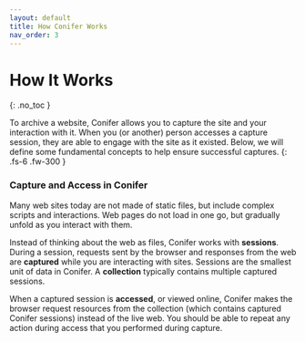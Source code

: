 ```yaml
---
layout: default
title: How Conifer Works
nav_order: 3
---
```


# How It Works
{: .no_toc }

To archive a website, Conifer allows you to capture the site and your interaction with it.  When you (or another) person accesses a capture session, they are able to engage with the site as it existed. Below, we will define some fundamental concepts to help ensure successful captures.
{: .fs-6 .fw-300 }

### Capture and Access in Conifer
Many web sites today are not made of static files, but include complex scripts and interactions. Web pages do not load in one go, but gradually unfold as you interact with them.

Instead of thinking about the web as files, Conifer works with **sessions**. During a session, requests sent by the browser and responses from the web are **captured** while you are interacting with sites. Sessions are the smallest unit of data in Conifer. A **collection** typically contains multiple captured sessions.

When a captured session is **accessed**, or viewed online, Conifer makes the browser request resources from the collection (which contains captured Conifer sessions) instead of the live web. You should be able to repeat any action during access that you performed during capture.  

